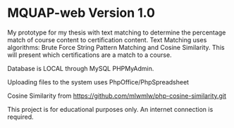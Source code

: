 # MQUAP-web Version 1.0

My prototype for my thesis with text matching to determine the percentage match of course content to certification content. Text Matching uses algorithms: Brute Force String Pattern Matching and Cosine Similarity. This will present which certifications are a match to a course.

Database is LOCAL through MySQL PHPMyAdmin. 

Uploading files to the system uses PhpOffice/PhpSpreadsheet

Cosine Similarity from https://github.com/mlwmlw/php-cosine-similarity.git

This project is for educational purposes only. An internet connection is required.
